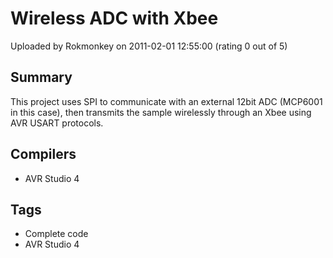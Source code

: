 # Wireless ADC with Xbee

Uploaded by Rokmonkey on 2011-02-01 12:55:00 (rating 0 out of 5)

## Summary

This project uses SPI to communicate with an external 12bit ADC (MCP6001 in this case), then transmits the sample wirelessly through an Xbee using AVR USART protocols.

## Compilers

- AVR Studio 4

## Tags

- Complete code
- AVR Studio 4
